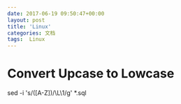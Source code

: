 ```yaml
---
date: 2017-06-19 09:50:47+00:00
layout: post
title: 'Linux'
categories: 文档
tags:  Linux
---
```


# Convert Upcase to Lowcase
sed -i 's/\([A-Z]\)/\L\1/g' *.sql 